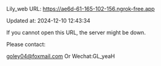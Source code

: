 Lily_web URL: https://ae6d-61-165-102-156.ngrok-free.app

Updated at: 2024-12-10 12:43:34

If you cannot open this URL, the server might be down.

Please contact: 

goley04@foxmail.com Or Wechat:GL_yeaH